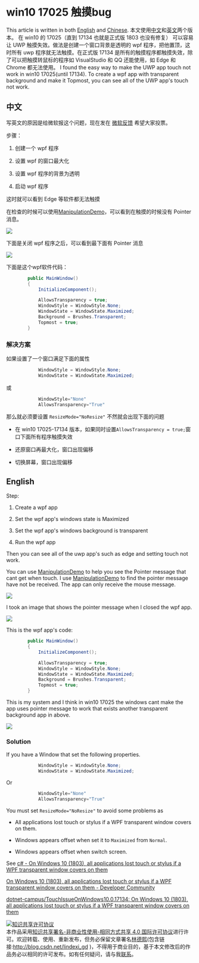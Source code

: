 
# win10 17025 触摸bug

This article is written in both [English](#English) and [Chinese](#中文). 
本文使用[中文](#中文)和[英文](#English)两个版本。
在 win10 的 17025（直到 17134 也就是正式版 1803 也没有修复） 可以容易让 UWP 触摸失效。做法是创建一个窗口背景是透明的 wpf 程序，把他置顶，这时所有 uwp 程序就无法触摸。在正式版 17134 是所有的触摸程序都触摸失效，除了可以把触摸转鼠标的程序如 VisualStudio 和 QQ 还能使用，如 Edge 和 Chrome 都无法使用。
I found the easy way to make the UWP app touch not work in win10 17025(until 17134). To create a wpf app with transparent background and make it Topmost, you can see all of the UWP app's touch not work.

<!--more-->



<!-- 标签：WPF，UWP，触摸 -->

## 中文

写英文的原因是给微软报这个问题，现在发在 [微软反馈](https://developercommunity.visualstudio.com/content/problem/255063/on-windows-10-1803-all-applications-lost-touch-or.html) 希望大家投票。

步骤：

1. 创建一个 wpf 程序

1. 设置 wpf 的窗口最大化

1. 设置 wpf 程序的背景为透明

1. 启动 wpf 程序


这时就可以看到 Edge 等软件都无法触摸


在检查的时候可以使用[ManipulationDemo](https://github.com/walterlv/ManipulationDemo)，可以看到在触摸的时候没有 Pointer 消息。


![](http://image.acmx.xyz/34fdad35-5dfe-a75b-2b4b-8c5e313038e2%2F201711231645122017112316470.jpg)

下面是关闭 wpf 程序之后，可以看到最下面有 Pointer 消息


![](http://image.acmx.xyz/34fdad35-5dfe-a75b-2b4b-8c5e313038e2%2F2017112316451220171123165235.jpg)

下面是这个wpf软件代码：

```csharp
        public MainWindow()
        {
            InitializeComponent();

            AllowsTransparency = true;
            WindowStyle = WindowStyle.None;
            WindowState = WindowState.Maximized;
            Background = Brushes.Transparent;
            Topmost = true;
        }
```

### 解决方案

如果设置了一个窗口满足下面的属性

```csharp
            WindowStyle = WindowStyle.None;
            WindowState = WindowState.Maximized;
```

或

```csharp
            WindowStyle="None" 
            AllowsTransparency="True"
```

那么就必须要设置 `ResizeMode="NoResize"` 不然就会出现下面的问题

 - 在 win10 17025-17134 版本，如果同时设置`AllowsTransparency = true;`窗口下面所有程序触摸失效

 - 还原窗口再最大化，窗口出现偏移

 - 切换屏幕，窗口出现偏移

## English

Step:

1. Create a wpf app

1. Set the wpf app's windows state is Maximized

1. Set the wpf app's windows background is transparent

1. Run the wpf app

Then you can see all of the uwp app's such as edge and setting touch not work.

You can use [ManipulationDemo](https://github.com/walterlv/ManipulationDemo) to help you see the Pointer message that cant get when touch. I use [ManipulationDemo](https://github.com/walterlv/ManipulationDemo) to find the pointer message have not be received. The app can only receive the mouse message.

![](http://image.acmx.xyz/34fdad35-5dfe-a75b-2b4b-8c5e313038e2%2F201711231645122017112316470.jpg)

I took an image that shows the pointer message when I closed the wpf app. 

![](http://image.acmx.xyz/34fdad35-5dfe-a75b-2b4b-8c5e313038e2%2F2017112316451220171123165235.jpg)

This is the wpf app's code:

```csharp
        public MainWindow()
        {
            InitializeComponent();

            AllowsTransparency = true;
            WindowStyle = WindowStyle.None;
            WindowState = WindowState.Maximized;
            Background = Brushes.Transparent;
            Topmost = true;
        }
```

This is my system and I think in win10 17025 the windows cant make the app uses pointer message to work that exists another transparent background app in above.

![](http://image.acmx.xyz/34fdad35-5dfe-a75b-2b4b-8c5e313038e2%2F201711231645122017112317012.jpg)

### Solution

If you have a Window that set the following properties.

```csharp
            WindowStyle = WindowStyle.None;
            WindowState = WindowState.Maximized;
```

Or

```csharp
            WindowStyle="None" 
            AllowsTransparency="True"
```

You must set `ResizeMode="NoResize"` to avoid some problems as 

 - All applications lost touch or stylus if a WPF transparent window covers on them.

 - Windows appears offset when set it to `Maximized` from `Normal`.

 - Windows appears offset when switch screen.

See [c# - On Windows 10 (1803), all applications lost touch or stylus if a WPF transparent window covers on them](https://stackoverflow.com/questions/50382605/on-windows-10-1803-all-applications-lost-touch-or-stylus-if-a-wpf-transparent )

[On Windows 10 (1803), all applications lost touch or stylus if a WPF transparent window covers on them - Developer Community](https://developercommunity.visualstudio.com/content/problem/255063/on-windows-10-1803-all-applications-lost-touch-or.html )

[dotnet-campus/TouchIssueOnWindows10.0.17134: On Windows 10 (1803), all applications lost touch or stylus if a WPF transparent window covers on them](https://github.com/dotnet-campus/TouchIssueOnWindows10.0.17134 )





<a rel="license" href="http://creativecommons.org/licenses/by-nc-sa/4.0/"><img alt="知识共享许可协议" style="border-width:0" src="https://licensebuttons.net/l/by-nc-sa/4.0/88x31.png" /></a><br />本作品采用<a rel="license" href="http://creativecommons.org/licenses/by-nc-sa/4.0/">知识共享署名-非商业性使用-相同方式共享 4.0 国际许可协议</a>进行许可。欢迎转载、使用、重新发布，但务必保留文章署名[林德熙](http://blog.csdn.net/lindexi_gd)(包含链接:http://blog.csdn.net/lindexi_gd )，不得用于商业目的，基于本文修改后的作品务必以相同的许可发布。如有任何疑问，请与我[联系](mailto:lindexi_gd@163.com)。